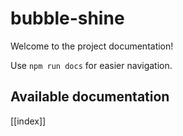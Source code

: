 # bubble-shine

Welcome to the project documentation!

Use `npm run docs` for easier navigation.

## Available documentation

[[index]]
